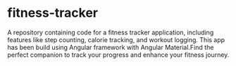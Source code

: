 # fitness-tracker
A repository containing code for a fitness tracker application, including features like step counting, calorie tracking, and workout logging. This app has been build using Angular framework with Angular Material.Find the perfect companion to track your progress and enhance your fitness journey.
